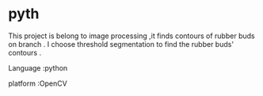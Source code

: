 # pyth
This project is belong to image processing ,it finds contours of rubber buds on branch .
I choose threshold segmentation to find the rubber buds' contours .

Language :python 

platform :OpenCV
